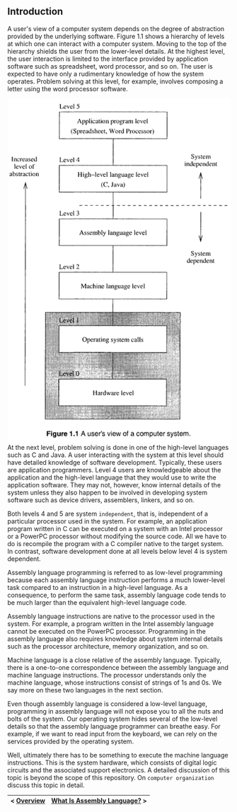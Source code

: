 ## Introduction

A user's view of a computer system depends on the degree of abstraction provided by the underlying software. Figure 1.1 shows a hierarchy of levels at which one can interact with a computer system. Moving to the top of the hierarchy shields the user from the lower-level details. At the highest level, the user interaction is limited to the interface provided by application software such as spreadsheet, word processor, and so on. The user is expected to have only a rudimentary knowledge of how the system operates. Problem solving at this level, for example, involves composing a letter using the word processor software.

<img align="left" src="https://github.com/romuro-pauliv/Introduction-to-Assembly/blob/main/Part%20I%20-%20Overview/static/user's-view-of-a-computer-system.png?raw=true" alt="A user's view of a computer system">

At the next level, problem solving is done in one of the high-level languages such as C and Java. A user interacting with the system at this level should have detailed knowledge of software development. Typically, these users are application programmers. Level 4 users are knowledgeable about the application and the high-level language that they would use to write the application software. They may not, however, know internal details of the system unless they also happen to be involved in developing system software such as device drivers, assemblers, linkers, and so on.

Both levels 4 and 5 are system `independent`, that is, independent of a particular processor used in the system. For example, an application program written in C can be executed on a system with an Intel processor or a PowerPC processor without modifying the source code. All we have to do is recompile the program with a C compiler native to the target system. In contrast, software development done at all levels below level 4 is system dependent.

Assembly language programming is referred to as low-level programming because each assembly language instruction performs a much lower-level task compared to an instruction in a high-level language. As a consequence, to perform the same task, assembly language code tends to be much larger than the equivalent high-level language code.

Assembly language instructions are native to the processor used in the system. For example, a program written in the Intel assembly language cannot be executed on the PowerPC processor. Programming in the assembly language also requires knowledge about system internal details such as the processor architecture, memory organization, and so on.

Machine language is a close relative of the assembly language. Typically, there is a one-to-one correspondence between the assembly language and machine language instructions. The processor understands only the machine language, whose instructions consist of strings of 1s and 0s. We say more on these two languages in the next section.

Even though assembly language is considered a low-level language, programming in assembly language will not expose you to all the nuts and bolts of the system. Our operating system hides several of the low-level details so that the assembly language programmer can breathe easy. For example, if we want to read input from the keyboard, we can rely on the services provided by the operating system.

Well, ultimately there has to be something to execute the machine language instructions. This is the system hardware, which consists of digital logic circuits and the associated support electronics. A detailed discussion of this topic is beyond the scope of this repository. On `computer organization` discuss this topic in detail.

| < [Overview](https://github.com/romuro-pauliv/Introduction-to-Assembly/tree/main) | [What Is Assembly Language?](https://github.com/romuro-pauliv/Introduction-to-Assembly/blob/main/Part%20I%20-%20Overview/a3%20-%20%20What%20Is%20Assembly%20Language.md) > |
| -|-|
